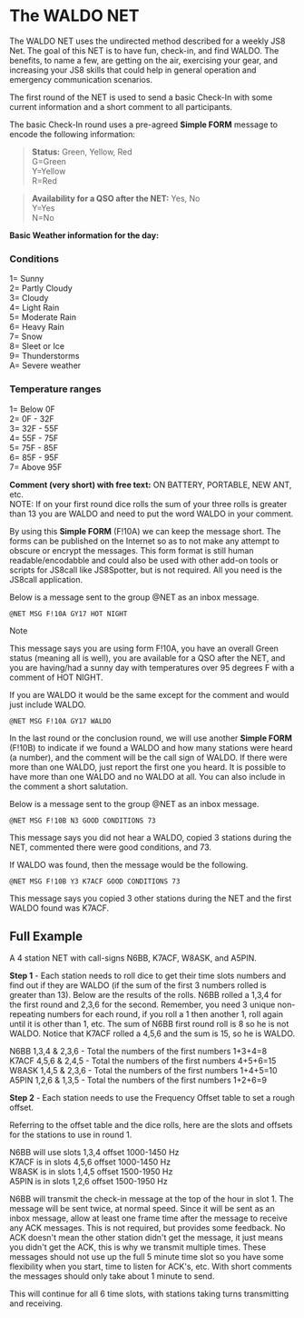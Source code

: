 # **The WALDO NET**

The WALDO NET uses the undirected method described for a weekly JS8 Net. The goal of this NET is to have fun, check-in, and find WALDO. The benefits, to name a few, are getting on the air, exercising your gear, and increasing your JS8 skills that could help in general operation and emergency communication scenarios.

The first round of the NET is used to send a basic Check-In with some current information and a short comment to all participants.

The basic Check-In round uses a pre-agreed **Simple FORM** message to encode the following information:

> **Status:** Green, Yellow, Red  
> G=Green  
> Y=Yellow  
> R=Red

> **Availability for a QSO after the NET:**  Yes, No  
> Y=Yes  
> N=No

**Basic Weather information for the day:**   
### Conditions
1= Sunny  
2= Partly Cloudy  
3= Cloudy  
4= Light Rain  
5= Moderate Rain  
6= Heavy Rain  
7= Snow  
8= Sleet or Ice  
9= Thunderstorms  
A= Severe weather   
### Temperature ranges  
1= Below 0F  
2= 0F \- 32F  
3= 32F \- 55F  
4= 55F \- 75F  
5= 75F \- 85F  
6= 85F \- 95F  
7= Above 95F

**Comment (very short) with free text:** ON BATTERY, PORTABLE, NEW ANT, etc.   
NOTE: If on your first round dice rolls the sum of your three rolls is greater than 13 you are WALDO and need to put the word WALDO in your comment.

By using this **Simple FORM** (F!10A) we can keep the message short. The forms can be published on the Internet so as to not make any attempt to obscure or encrypt the messages. This form format is still human readable/encodabble and could also be used with other add-on tools or scripts for JS8call like JS8Spotter, but is not required. All you need is the JS8call application.

Below is a message sent to the group @NET as an inbox message.

``` @NET MSG F!10A GY17 HOT NIGHT ```

> [!NOTE]
> This message says you are using form F!10A, you have an overall Green status (meaning all is well), you are available for a QSO after the NET, and you are having/had a sunny day with temperatures over 95 degrees F with a comment of HOT NIGHT.

If you are WALDO it would be the same except for the comment and would just include WALDO.

``` @NET MSG F!10A GY17 WALDO ```

In the last round or the conclusion round, we will use another **Simple FORM** (F!10B) to indicate if we found a WALDO and how many stations were heard (a number), and the comment will be the call sign of WALDO. If there were more than one WALDO, just report the first one you heard. It is possible to have more than one WALDO and no WALDO at all. You can also include in the comment a short salutation.

Below is a message sent to the group @NET as an inbox message.

``` @NET MSG F!10B N3 GOOD CONDITIONS 73 ```

This message says you did not hear a WALDO, copied 3 stations during the NET, commented there were good conditions, and 73.

If WALDO was found, then the message would be the following.

``` @NET MSG F!10B Y3 K7ACF GOOD CONDITIONS 73 ```

This message says you copied 3 other stations during the NET and the first WALDO found was K7ACF.

## **Full Example**

A 4 station NET with call-signs N6BB, K7ACF, W8ASK, and A5PIN.

**Step 1** - Each station needs to roll dice to get their time slots numbers and find out if they are WALDO (if the sum of the first 3 numbers rolled is greater than 13). Below are the results of the rolls. N6BB rolled a 1,3,4 for the first round and 2,3,6 for the second. Remember, you need 3 unique non-repeating numbers for each round, if you roll a 1 then another 1, roll again until it is other than 1, etc. The sum of N6BB first round roll is 8 so he is not WALDO. Notice that K7ACF rolled a 4,5,6 and the sum is 15, so he is WALDO.

N6BB 		1,3,4 & 2,3,6 - Total the numbers of the first numbers 1+3+4=8  
K7ACF	  4,5,6 & 2,4,5 - Total the numbers of the first numbers 4+5+6=15  
W8ASK	  1,4,5 & 2,3,6 - Total the numbers of the first numbers 1+4+5=10  
A5PIN		1,2,6 & 1,3,5 - Total the numbers of the first numbers 1+2+6=9

**Step 2** - Each station needs to use the Frequency Offset table to set a rough offset.

Referring to the offset table and the dice rolls, here are the slots and offsets for the stations to use in round 1\.

N6BB will use slots 1,3,4 offset 1000-1450 Hz  
K7ACF  is in slots 4,5,6 offset 1000-1450 Hz  
W8ASK is in slots 1,4,5  offset 1500-1950 Hz  
A5PIN is in slots 1,2,6 offset 1500-1950 Hz

N6BB will transmit the check-in message at the top of the hour in slot 1. The message will be sent twice, at normal speed. Since it will be sent as an inbox message, allow at least one frame time after the message to receive any ACK messages. This is not required, but provides some feedback. No ACK doesn't mean the other station didn't get the message, it just means you didn't get the ACK, this is why we transmit multiple times. These messages should not use up the full 5 minute time slot so you have some flexibility when you start, time to listen for ACK's, etc. With short comments the messages should only take about 1 minute to send. 

This will continue for all 6 time slots, with stations taking turns transmitting and receiving.  

